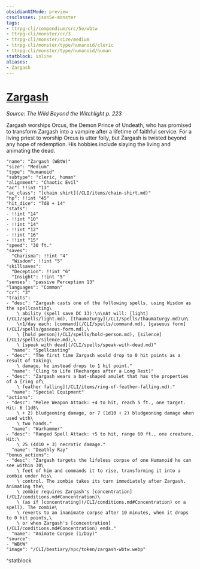 ```yaml
---
obsidianUIMode: preview
cssclasses: json5e-monster
tags:
- ttrpg-cli/compendium/src/5e/wbtw
- ttrpg-cli/monster/cr/3
- ttrpg-cli/monster/size/medium
- ttrpg-cli/monster/type/humanoid/cleric
- ttrpg-cli/monster/type/humanoid/human
statblock: inline
aliases:
- Zargash
---
```

# [Zargash](CLI/bestiary/npc/zargash-wbtw.md)
*Source: The Wild Beyond the Witchlight p. 223*  

Zargash worships Orcus, the Demon Prince of Undeath, who has promised to transform Zargash into a vampire after a lifetime of faithful service. For a living priest to worship Orcus is utter folly, but Zargash is twisted beyond any hope of redemption. His hobbies include slaying the living and animating the dead.

```statblock
"name": "Zargash (WBtW)"
"size": "Medium"
"type": "humanoid"
"subtype": "cleric, human"
"alignment": "Chaotic Evil"
"ac": !!int "13"
"ac_class": "[chain shirt](/CLI/items/chain-shirt.md)"
"hp": !!int "45"
"hit_dice": "7d8 + 14"
"stats":
- !!int "14"
- !!int "10"
- !!int "14"
- !!int "12"
- !!int "16"
- !!int "15"
"speed": "30 ft."
"saves":
  "Charisma": !!int "4"
  "Wisdom": !!int "5"
"skillsaves":
  "Deception": !!int "6"
  "Insight": !!int "5"
"senses": "passive Perception 13"
"languages": "Common"
"cr": "3"
"traits":
- "desc": "Zargash casts one of the following spells, using Wisdom as the spellcasting\
    \ ability (spell save DC 13):\n\nAt will: [light](/CLI/spells/light.md), [thaumaturgy](/CLI/spells/thaumaturgy.md)\n\
    \n1/day each: [command](/CLI/spells/command.md), [gaseous form](/CLI/spells/gaseous-form.md),\
    \ [hold person](/CLI/spells/hold-person.md), [silence](/CLI/spells/silence.md),\
    \ [speak with dead](/CLI/spells/speak-with-dead.md)"
  "name": "Spellcasting"
- "desc": "The first time Zargash would drop to 0 hit points as a result of taking\
    \ damage, he instead drops to 1 hit point."
  "name": "Cling to Life (Recharges after a Long Rest)"
- "desc": "Zargash wears a bat-shaped amulet that has the properties of a [ring of\
    \ feather falling](/CLI/items/ring-of-feather-falling.md)."
  "name": "Special Equipment"
"actions":
- "desc": "Melee Weapon Attack: +4 to hit, reach 5 ft., one target. Hit: 6 (1d8\
    \ + 2) bludgeoning damage, or 7 (1d10 + 2) bludgeoning damage when used with\
    \ two hands."
  "name": "Warhammer"
- "desc": "Ranged Spell Attack: +5 to hit, range 60 ft., one creature. Hit:\
    \ 25 (4d10 + 3) necrotic damage."
  "name": "Deathly Ray"
"bonus_actions":
- "desc": "Zargash targets the lifeless corpse of one Humanoid he can see within 30\
    \ feet of him and commands it to rise, transforming it into a zombie under his\
    \ control. The zombie takes its turn immediately after Zargash. Animating the\
    \ zombie requires Zargash's [concentration](/CLI/conditions.md#Concentration)\
    \ (as if [concentrating](/CLI/conditions.md#Concentration) on a spell). The zombie\
    \ reverts to an inanimate corpse after 10 minutes, when it drops to 0 hit points,\
    \ or when Zargash's [concentration](/CLI/conditions.md#Concentration) ends."
  "name": "Animate Corpse (1/Day)"
"source":
- "WBtW"
"image": "/CLI/bestiary/npc/token/zargash-wbtw.webp"
```
^statblock